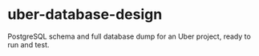 # uber-database-design
PostgreSQL schema and full database dump for an Uber project, ready to run and test.
